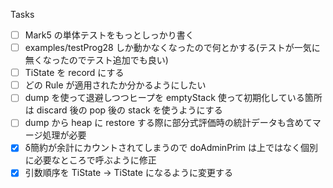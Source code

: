 Tasks

- [ ] Mark5 の単体テストをもっとしっかり書く
- [ ] examples/testProg28 しか動かなくなったので何とかする(テストが一気に無くなったのでテスト追加でも良い)
- [ ] TiState を record にする
- [ ] どの Rule が適用されたか分かるようにしたい
- [ ] dump を使って退避しつつヒープを emptyStack 使って初期化している箇所は discard 後の pop 後の stack を使うようにする
- [ ] dump から heap に restore する際に部分式評価時の統計データも含めてマージ処理が必要
- [x] δ簡約が余計にカウントされてしまうので doAdminPrim は上ではなく個別に必要なところで呼ぶように修正
- [x] 引数順序を TiState -> TiState になるように変更する
